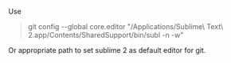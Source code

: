 Use 

> git config --global core.editor "/Applications/Sublime\ Text\ 2.app/Contents/SharedSupport/bin/subl -n -w"

Or appropriate path to set sublime 2 as default editor for git.